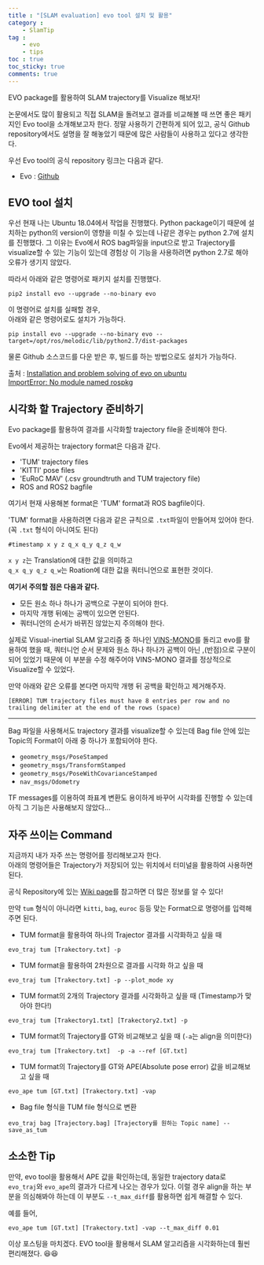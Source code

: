 ```yaml
---
title : "[SLAM evaluation] evo tool 설치 및 활용"
category :
    - SlamTip
tag :
    - evo
    - tips
toc : true
toc_sticky: true
comments: true
---  
```


EVO package를 활용하여 SLAM trajectory를 Visualize 해보자!  

논문에서도 많이 활용되고 직접 SLAM을 돌려보고 결과를 비교해볼 때 쓰면 좋은 패키지인 Evo tool을 소개해보고자 한다. 정말 사용하기 간편하게 되어 있고, 공식 Github repository에서도 설명을 잘 해놓았기 때문에 많은 사람들이 사용하고 있다고 생각한다. 

우선 Evo tool의 공식 repository 링크는 다음과 같다.  

- Evo : [Github](https://github.com/MichaelGrupp/evo)  

## EVO tool 설치

우선 현재 나는 Ubuntu 18.04에서 작업을 진행했다. Python package이기 때문에 설치하는 python의 version이 영향을 미칠 수 있는데 나같은 경우는 python 2.7에 설치를 진행했다. 그 이유는 Evo에서 ROS bag파일을 input으로 받고 Trajectory를 visualize할 수 있는 기능이 있는데 경험상 이 기능을 사용하려면 python 2.7로 해야 오류가 생기지 않았다.  

따라서 아래와 같은 명령어로 패키지 설치를 진행했다.  
```
pip2 install evo --upgrade --no-binary evo
```  

이 명령어로 설치를 실패할 경우,  
아래와 같은 명령어로도 설치가 가능하다.  
```
pip install evo --upgrade --no-binary evo --target=/opt/ros/melodic/lib/python2.7/dist-packages 
```  

물론 Github 소스코드를 다운 받은 후, 빌드를 하는 방법으로도 설치가 가능하다.  

출처 : [Installation and problem solving of evo on ubuntu](https://www.codestudyblog.com/cs2112pyc/1230091144.html)  
      [ImportError: No module named rospkg](https://answers.ros.org/question/39657/importerror-no-module-named-rospkg/)  

## 시각화 할 Trajectory 준비하기

Evo package를 활용하여 결과를 시각화할 trajectory file을 준비해야 한다.  

Evo에서 제공하는 trajectory format은 다음과 같다.  
- 'TUM' trajectory files
- 'KITTI' pose files  
- 'EuRoC MAV' (.csv groundtruth and TUM trajectory file)  
- ROS and ROS2 bagfile  

여기서 현재 사용해본 format은 'TUM' format과 ROS bagfile이다.  

'TUM' format을 사용하려면 다음과 같은 규칙으로 `.txt`파일이 만들어져 있어야 한다.  
(꼭 `.txt` 형식이 아니여도 된다)   
```
#timestamp x y z q_x q_y q_z q_w
```

`x y z`는 Translation에 대한 값을 의미하고  
`q_x q_y q_z q_w`는 Roation에 대한 값을 쿼터니언으로 표현한 것이다.  

**여기서 주의할 점은 다음과 같다.**  
- 모든 원소 하나 하나가 공백으로 구분이 되어야 한다.  
- 마지막 개행 뒤에는 공백이 있으면 안된다.  
- 쿼터니언의 순서가 바뀌진 않았는지 주의해야 한다.  

실제로 Visual-inertial SLAM 알고리즘 중 하나인 [VINS-MONO](https://github.com/HKUST-Aerial-Robotics/VINS-Mono)를 돌리고 evo를 활용하여 했을 때, 쿼터니언 순서 문제와 원소 하나 하나가 공백이 아닌 ,(반점)으로 구분이 되어 있었기 때문에 이 부분을 수정 해주어야 VINS-MONO 결과를 정상적으로 Visualize할 수 있었다.  

만약 아래와 같은 오류를 본다면 마지막 개행 뒤 공백을 확인하고 제거해주자.    
```
[ERROR] TUM trajectory files must have 8 entries per row and no trailing delimiter at the end of the rows (space)
```

---

Bag 파일을 사용해서도 trajectory 결과를 visualize할 수 있는데 Bag file 안에 있는 Topic의 Format이 아래 중 하나가 포함되어야 한다.  

- `geometry_msgs/PoseStamped`  
- `geometry_msgs/TransformStamped`  
- `geometry_msgs/PoseWithCovarianceStamped`  
- `nav_msgs/Odometry`  

TF messages를 이용하여 좌표계 변환도 용이하게 바꾸어 시각화를 진행할 수 있는데 아직 그 기능은 사용해보지 않았다...  

## 자주 쓰이는 Command  

지금까지 내가 자주 쓰는 명령어를 정리해보고자 한다.  
아래의 명령어들은 Trajectory가 저장되어 있는 위치에서 터미널을 활용하여 사용하면 된다.  

공식 Repository에 있는 [Wiki page](https://github.com/MichaelGrupp/evo/wiki)를 참고하면 더 많은 정보를 알 수 있다!  

만약 `tum` 형식이 아니라면 `kitti`, `bag`, `euroc` 등등 맞는 Format으로 명령어를 입력해주면 된다.  


- TUM format을 활용하여 하나의 Trajector 결과를 시각화하고 싶을 때  

```
evo_traj tum [Trakectory.txt] -p
```  

- TUM format을 활용하여 2차원으로 결과를 시각화 하고 싶을 때  

```
evo_traj tum [Trakectory.txt] -p --plot_mode xy
```  

- TUM format의 2개의 Trajectory 결과를 시각화하고 싶을 때 (Timestamp가 맞아야 한다!)  

```
evo_traj tum [Trakectory1.txt] [Trakectory2.txt] -p
```

- TUM format의 Trajectory를 GT와 비교해보고 싶을 때 (`-a`는 align을 의미한다)  

```
evo_traj tum [Trakectory.txt]  -p -a --ref [GT.txt]
```  

- TUM format의 Trajectory를 GT와 APE(Absolute pose error) 값을 비교해보고 싶을 때   

```
evo_ape tum [GT.txt] [Trakectory.txt] -vap
```  

- Bag file 형식을 TUM file 형식으로 변환  

```
evo_traj bag [Trajectory.bag] [Trajectory를 원하는 Topic name] --save_as_tum
```  

## 소소한 Tip  

만약, evo tool을 활용해서 APE 값을 확인하는데, 동일한 trajectory data로 `evo_traj`와 `evo_ape`의 결과가 다르게 나오는 경우가 있다. 이럴 경우 align을 하는 부분을 의심해봐야 하는데 이 부분도 `--t_max_diff`를 활용하면 쉽게 해결할 수 있다.  

예를 들어,  
```
evo_ape tum [GT.txt] [Trakectory.txt] -vap --t_max_diff 0.01
```

이상 포스팅을 마치겠다. EVO tool을 활용해서 SLAM 알고리즘을 시각화하는데 훨씬 편리해졌다. 😆😆  